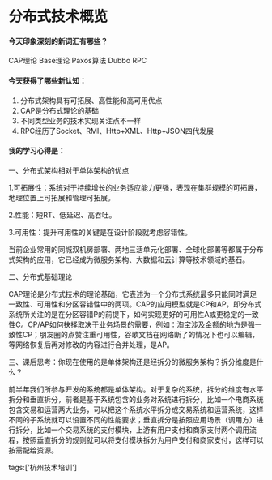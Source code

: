 # 分布式技术概览

#### 今天印象深刻的新词汇有哪些？

CAP理论	Base理论	Paxos算法	Dubbo	RPC

#### 今天获得了哪些新认知：

1. 分布式架构具有可拓展、高性能和高可用优点
2. CAP是分布式理论的基础
3. 不同类型业务的技术实现关注点不一样
4. RPC经历了Socket、RMI、Http+XML、Http+JSON四代发展

#### 我的学习心得是：

一、分布式架构相对于单体架构的优点

1.可拓展性：系统对于持续增长的业务适应能力更强，表现在集群规模的可拓展，地理位置上可拓展和管理可拓展。

2.性能：短RT、低延迟、高吞吐。

3.可用性：提升可用性的关键是在设计阶段就考虑容错性。

当前企业常用的同城双机房部署、两地三活单元化部署、全球化部署等都属于分布式架构的应用，它已经成为微服务架构、大数据和云计算等技术领域的基石。

二、分布式基础理论

CAP理论是分布式技术的理论基础，它表述为一个分布式系统最多只能同时满足一致性、可用性和分区容错性中的两项。CAP的应用模型就是CP和AP，即分布式系统所关注的是在分区容错P的前提下，如何实现更好的可用性A或更稳定的一致性C。CP/AP如何抉择取决于业务场景的需要，例如：淘宝涉及金额的地方是强一致性CP；朋友圈的点赞注重可用性，谷歌文档在网络断了的情况下也可以编辑，等网络恢复后再对修改的内容进行合并处理，是AP。

三、课后思考：你现在使用的是单体架构还是经拆分的微服务架构？拆分维度是什么？

前半年我们所参与开发的系统都是单体架构。对于复杂的系统，拆分的维度有水平拆分和垂直拆分，前者是基于系统包含的业务对系统进行拆分，比如一个电商系统包含交易和运营两大业务，可以把这个系统水平拆分成交易系统和运营系统，这样不同的子系统就可以设置不同的性能要求；垂直拆分是按照应用场景（调用方）进行拆分，比如一个交易系统的支付模块，上游有用户支付和商家支付两个调用流程，按照垂直拆分的规则就可以将支付模块拆分为用户支付和商家支付，这样可以按需配给资源。





tags:['杭州技术培训']